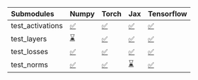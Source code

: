 | Submodules       | Numpy                                                                                                                           | Torch                                                                                                                           | Jax                                                                                                                             | Tensorflow                                                                                                                      |
|:-----------------|:--------------------------------------------------------------------------------------------------------------------------------|:--------------------------------------------------------------------------------------------------------------------------------|:--------------------------------------------------------------------------------------------------------------------------------|:--------------------------------------------------------------------------------------------------------------------------------|
| test_activations | <a href="https://github.com/unifyai/ivy/runs/8031666500?check_suite_focus=true" rel="noopener noreferrer" target="_blank">✅</a> | <a href="https://github.com/unifyai/ivy/runs/8031666991?check_suite_focus=true" rel="noopener noreferrer" target="_blank">✅</a> | <a href="https://github.com/unifyai/ivy/runs/8031667403?check_suite_focus=true" rel="noopener noreferrer" target="_blank">✅</a> | <a href="https://github.com/unifyai/ivy/runs/8031667711?check_suite_focus=true" rel="noopener noreferrer" target="_blank">✅</a> |
| test_layers      | <a href="https://github.com/unifyai/ivy/runs/8031666607?check_suite_focus=true" rel="noopener noreferrer" target="_blank">⌛</a> | <a href="https://github.com/unifyai/ivy/runs/8031667083?check_suite_focus=true" rel="noopener noreferrer" target="_blank">✅</a> | <a href="https://github.com/unifyai/ivy/runs/8031667473?check_suite_focus=true" rel="noopener noreferrer" target="_blank">✅</a> | <a href="https://github.com/unifyai/ivy/runs/8031667800?check_suite_focus=true" rel="noopener noreferrer" target="_blank">✅</a> |
| test_losses      | <a href="https://github.com/unifyai/ivy/runs/8031666733?check_suite_focus=true" rel="noopener noreferrer" target="_blank">✅</a> | <a href="https://github.com/unifyai/ivy/runs/8031667212?check_suite_focus=true" rel="noopener noreferrer" target="_blank">✅</a> | <a href="https://github.com/unifyai/ivy/runs/8031667555?check_suite_focus=true" rel="noopener noreferrer" target="_blank">✅</a> | <a href="https://github.com/unifyai/ivy/runs/8031667877?check_suite_focus=true" rel="noopener noreferrer" target="_blank">✅</a> |
| test_norms       | <a href="https://github.com/unifyai/ivy/runs/8031666849?check_suite_focus=true" rel="noopener noreferrer" target="_blank">✅</a> | <a href="https://github.com/unifyai/ivy/runs/8031667316?check_suite_focus=true" rel="noopener noreferrer" target="_blank">✅</a> | <a href="https://github.com/unifyai/ivy/runs/8031667626?check_suite_focus=true" rel="noopener noreferrer" target="_blank">⌛</a> | <a href="https://github.com/unifyai/ivy/runs/8031667992?check_suite_focus=true" rel="noopener noreferrer" target="_blank">✅</a> |